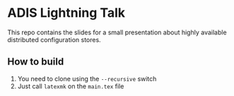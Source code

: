 # ADIS Lightning Talk

This repo contains the slides for a small presentation about highly available
distributed configuration stores.

## How to build
1. You need to clone using the `--recursive` switch
2. Just call `latexmk` on the `main.tex` file
